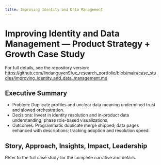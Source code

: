 ```yaml
---
title: Improving Identity and Data Management
---
```


# Improving Identity and Data Management — Product Strategy + Growth Case Study

For full details, see the repository version:
https://github.com/lindanguyen9/ux_research_portfolio/blob/main/case_studies/improving_identity_and_data_management.md

## Executive Summary
- Problem: Duplicate profiles and unclear data meaning undermined trust and slowed orchestration.
- Decisions: Invest in identity resolution and in-product data understanding; phase role-based visualizations.
- Outcomes: Programmatic duplicate merge shipped; data pages enhanced with descriptions; tracking adoption and resolution speed.

## Story, Approach, Insights, Impact, Leadership
Refer to the full case study for the complete narrative and details.

